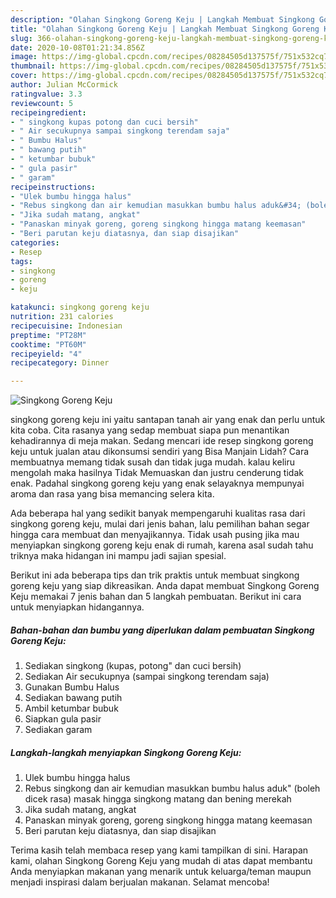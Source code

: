 ```yaml
---
description: "Olahan Singkong Goreng Keju | Langkah Membuat Singkong Goreng Keju Yang Paling Enak"
title: "Olahan Singkong Goreng Keju | Langkah Membuat Singkong Goreng Keju Yang Paling Enak"
slug: 366-olahan-singkong-goreng-keju-langkah-membuat-singkong-goreng-keju-yang-paling-enak
date: 2020-10-08T01:21:34.856Z
image: https://img-global.cpcdn.com/recipes/08284505d137575f/751x532cq70/singkong-goreng-keju-foto-resep-utama.jpg
thumbnail: https://img-global.cpcdn.com/recipes/08284505d137575f/751x532cq70/singkong-goreng-keju-foto-resep-utama.jpg
cover: https://img-global.cpcdn.com/recipes/08284505d137575f/751x532cq70/singkong-goreng-keju-foto-resep-utama.jpg
author: Julian McCormick
ratingvalue: 3.3
reviewcount: 5
recipeingredient:
- " singkong kupas potong dan cuci bersih"
- " Air secukupnya sampai singkong terendam saja"
- " Bumbu Halus"
- " bawang putih"
- " ketumbar bubuk"
- " gula pasir"
- " garam"
recipeinstructions:
- "Ulek bumbu hingga halus"
- "Rebus singkong dan air kemudian masukkan bumbu halus aduk&#34; (boleh dicek rasa) masak hingga singkong matang dan bening merekah"
- "Jika sudah matang, angkat"
- "Panaskan minyak goreng, goreng singkong hingga matang keemasan"
- "Beri parutan keju diatasnya, dan siap disajikan"
categories:
- Resep
tags:
- singkong
- goreng
- keju

katakunci: singkong goreng keju 
nutrition: 231 calories
recipecuisine: Indonesian
preptime: "PT28M"
cooktime: "PT60M"
recipeyield: "4"
recipecategory: Dinner

---
```



![Singkong Goreng Keju](https://img-global.cpcdn.com/recipes/08284505d137575f/751x532cq70/singkong-goreng-keju-foto-resep-utama.jpg)


singkong goreng keju ini yaitu santapan tanah air yang enak dan perlu untuk kita coba. Cita rasanya yang sedap membuat siapa pun menantikan kehadirannya di meja makan.
Sedang mencari ide resep singkong goreng keju untuk jualan atau dikonsumsi sendiri yang Bisa Manjain Lidah? Cara membuatnya memang tidak susah dan tidak juga mudah. kalau keliru mengolah maka hasilnya Tidak Memuaskan dan justru cenderung tidak enak. Padahal singkong goreng keju yang enak selayaknya mempunyai aroma dan rasa yang bisa memancing selera kita.



Ada beberapa hal yang sedikit banyak mempengaruhi kualitas rasa dari singkong goreng keju, mulai dari jenis bahan, lalu pemilihan bahan segar hingga cara membuat dan menyajikannya. Tidak usah pusing jika mau menyiapkan singkong goreng keju enak di rumah, karena asal sudah tahu triknya maka hidangan ini mampu jadi sajian spesial.


Berikut ini ada beberapa tips dan trik praktis untuk membuat singkong goreng keju yang siap dikreasikan. Anda dapat membuat Singkong Goreng Keju memakai 7 jenis bahan dan 5 langkah pembuatan. Berikut ini cara untuk menyiapkan hidangannya.

<!--inarticleads1-->

##### Bahan-bahan dan bumbu yang diperlukan dalam pembuatan Singkong Goreng Keju:

1. Sediakan  singkong (kupas, potong&#34; dan cuci bersih)
1. Sediakan  Air secukupnya (sampai singkong terendam saja)
1. Gunakan  Bumbu Halus
1. Sediakan  bawang putih
1. Ambil  ketumbar bubuk
1. Siapkan  gula pasir
1. Sediakan  garam




<!--inarticleads2-->

##### Langkah-langkah menyiapkan Singkong Goreng Keju:

1. Ulek bumbu hingga halus
1. Rebus singkong dan air kemudian masukkan bumbu halus aduk&#34; (boleh dicek rasa) masak hingga singkong matang dan bening merekah
1. Jika sudah matang, angkat
1. Panaskan minyak goreng, goreng singkong hingga matang keemasan
1. Beri parutan keju diatasnya, dan siap disajikan




Terima kasih telah membaca resep yang kami tampilkan di sini. Harapan kami, olahan Singkong Goreng Keju yang mudah di atas dapat membantu Anda menyiapkan makanan yang menarik untuk keluarga/teman maupun menjadi inspirasi dalam berjualan makanan. Selamat mencoba!

